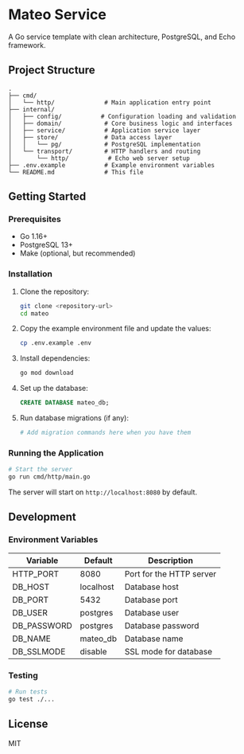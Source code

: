 # Mateo Service

A Go service template with clean architecture, PostgreSQL, and Echo framework.

## Project Structure

```
.
├── cmd/
│   └── http/              # Main application entry point
├── internal/
│   ├── config/           # Configuration loading and validation
│   ├── domain/            # Core business logic and interfaces
│   ├── service/           # Application service layer
│   ├── store/             # Data access layer
│   │   └── pg/            # PostgreSQL implementation
│   └── transport/         # HTTP handlers and routing
│       └── http/           # Echo web server setup
├── .env.example           # Example environment variables
└── README.md              # This file
```

## Getting Started

### Prerequisites

- Go 1.16+
- PostgreSQL 13+
- Make (optional, but recommended)

### Installation

1. Clone the repository:
   ```bash
   git clone <repository-url>
   cd mateo
   ```

2. Copy the example environment file and update the values:
   ```bash
   cp .env.example .env
   ```

3. Install dependencies:
   ```bash
   go mod download
   ```

4. Set up the database:
   ```sql
   CREATE DATABASE mateo_db;
   ```

5. Run database migrations (if any):
   ```bash
   # Add migration commands here when you have them
   ```

### Running the Application

```bash
# Start the server
go run cmd/http/main.go
```

The server will start on `http://localhost:8080` by default.

## Development

### Environment Variables

| Variable     | Default   | Description                |
|--------------|-----------|----------------------------|
| HTTP_PORT    | 8080      | Port for the HTTP server   |
| DB_HOST      | localhost | Database host             |
| DB_PORT      | 5432      | Database port             |
| DB_USER      | postgres  | Database user             |
| DB_PASSWORD  | postgres  | Database password         |
| DB_NAME      | mateo_db  | Database name             |
| DB_SSLMODE   | disable   | SSL mode for database      |


### Testing

```bash
# Run tests
go test ./...

```

## License

MIT
